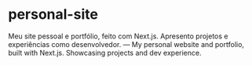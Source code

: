 # personal-site
Meu site pessoal e portfólio, feito com Next.js. Apresento projetos e experiências como desenvolvedor. — My personal website and portfolio, built with Next.js. Showcasing projects and dev experience.
